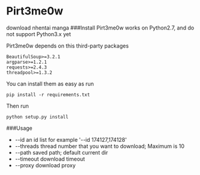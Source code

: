 # Pirt3me0w
download nhentai manga
###Install
Pirt3me0w works on Python2.7, and do not support Python3.x yet  

Pirt3me0w depends on this third-party packages  

    BeautifulSoup>=3.2.1
    argparse>=1.2.1
    requests>=2.4.3
    threadpool>=1.3.2

You can install them as easy as run

    pip install -r requirements.txt

Then run

    python setup.py install

###Usage  
-  --id 
an id list for example '--id 174127,174128'
-  --threads
thread number that you want to download; Maximum is 10
-  --path
saved path; default current dir
-  --timeout
download timeout
-  --proxy
download proxy
